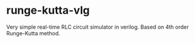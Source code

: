 # runge-kutta-vlg
Very simple real-time RLC circuit simulator in verilog. Based on 4th order Runge-Kutta method.
